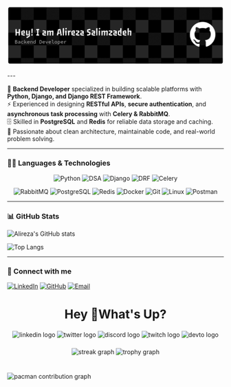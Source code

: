 <p align="center">
  <img src="https://github.com/alirezasalimzadeh/alirezasalimzadeh/blob/master/banner.png"
    alt="Alireza · Python · Django · PostgreSQL · Redis · RabbitMQ">
</p>
---



🎯 **Backend Developer** specialized in building scalable platforms with **Python, Django, and Django REST Framework**.  
⚡ Experienced in designing **RESTful APIs**, **secure authentication**, and **asynchronous task processing** with **Celery & RabbitMQ**.  
🗄 Skilled in **PostgreSQL** and **Redis** for reliable data storage and caching.  
🚀 Passionate about clean architecture, maintainable code, and real-world problem solving.  

---
### 🧑‍💻 Languages & Technologies

<div align="center">

![Python](https://img.shields.io/badge/-Python-3776AB?style=for-the-badge&logo=python&logoColor=white)
![DSA](https://img.shields.io/badge/-Data%20Structures%20&%20Algorithms-FF6F00?style=for-the-badge&logo=codeforces&logoColor=white)
![Django](https://img.shields.io/badge/-Django-092E20?style=for-the-badge&logo=django&logoColor=white)
![DRF](https://img.shields.io/badge/-Django%20REST%20Framework-ff1709?style=for-the-badge&logo=django&logoColor=white&labelColor=gray)
![Celery](https://img.shields.io/badge/-Celery-37814A?style=for-the-badge&logo=celery&logoColor=white)

![RabbitMQ](https://img.shields.io/badge/-RabbitMQ-FF6600?style=for-the-badge&logo=rabbitmq&logoColor=white)
![PostgreSQL](https://img.shields.io/badge/-PostgreSQL-336791?style=for-the-badge&logo=postgresql&logoColor=white)
![Redis](https://img.shields.io/badge/-Redis-DC382D?style=for-the-badge&logo=redis&logoColor=white)
![Docker](https://img.shields.io/badge/-Docker-2496ED?style=for-the-badge&logo=docker&logoColor=white)
![Git](https://img.shields.io/badge/-Git-F05032?style=for-the-badge&logo=git&logoColor=white)
![Linux](https://img.shields.io/badge/-Linux-FCC624?style=for-the-badge&logo=linux&logoColor=black)
![Postman](https://img.shields.io/badge/-Postman-FF6C37?style=for-the-badge&logo=postman&logoColor=white)

</div>

---


### 📊 GitHub Stats
![Alireza's GitHub stats](https://github-readme-stats.vercel.app/api?username=alirezasalimzadeh&show_icons=true&theme=radical)

![Top Langs](https://github-readme-stats.vercel.app/api/top-langs/?username=alirezasalimzadeh&layout=compact&theme=radical)

---

### 🔗 Connect with me
[![LinkedIn](https://img.shields.io/badge/-LinkedIn-0077B5?style=flat&logo=linkedin)](https://www.linkedin.com/in/alireza-salimzadeh)
[![GitHub](https://img.shields.io/badge/-GitHub-181717?style=flat&logo=github)](https://github.com/alirezasalimzadeh)
[![Email](https://img.shields.io/badge/-Email-D14836?style=flat&logo=gmail&logoColor=white)](mailto:alireza.salim021@gmail.com)


<h1 align="center">Hey 👋What's Up?</h1>


###

<div align="center">
  <img src="https://img.shields.io/static/v1?message=LinkedIn&logo=linkedin&label=&color=0077B5&logoColor=white&labelColor=&style=for-the-badge" height="25" alt="linkedin logo"  />
  <img src="https://img.shields.io/static/v1?message=Twitter&logo=twitter&label=&color=1DA1F2&logoColor=white&labelColor=&style=for-the-badge" height="25" alt="twitter logo"  />
  <img src="https://img.shields.io/static/v1?message=Discord&logo=discord&label=&color=7289DA&logoColor=white&labelColor=&style=for-the-badge" height="25" alt="discord logo"  />
  <img src="https://img.shields.io/static/v1?message=Twitch&logo=twitch&label=&color=9146FF&logoColor=white&labelColor=&style=for-the-badge" height="25" alt="twitch logo"  />
  <img src="https://img.shields.io/static/v1?message=dev.to&logo=dev.to&label=&color=0A0A0A&logoColor=white&labelColor=&style=for-the-badge" height="25" alt="devto logo"  />
</div>

###

<div align="center">
  <img src="https://streak-stats.demolab.com?user=https://github.com/alirezasalimzadeh&locale=en&mode=daily&theme=dracula&hide_border=false&border_radius=5&order=3" height="150" alt="streak graph"  />
  <img src="https://github-profile-trophy.vercel.app?username=https://github.com/alirezasalimzadeh&theme=dracula&column=-1&row=1&margin-w=8&margin-h=8&no-bg=false&no-frame=false&order=4" height="150" alt="trophy graph"  />
</div>

###

<br clear="both">

<picture>
  <source media="(prefers-color-scheme: dark)" srcset="https://raw.githubusercontent.com/https://github.com/alirezasalimzadeh/https://github.com/alirezasalimzadeh/output/pacman-contribution-graph-dark.svg">
  <source media="(prefers-color-scheme: light)" srcset="https://raw.githubusercontent.com/https://github.com/alirezasalimzadeh/https://github.com/alirezasalimzadeh/output/pacman-contribution-graph.svg">
  <img alt="pacman contribution graph" src="https://raw.githubusercontent.com/https://github.com/alirezasalimzadeh/https://github.com/alirezasalimzadeh/output/pacman-contribution-graph.svg">
</picture>

###
